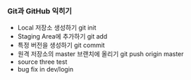 ### Git과 GitHub 익히기
* Local 저장소 생성하기 git init
* Staging Area에 추가하기 git add
* 특정 버전을 생성하기 git commit
* 원격 저장소의 master 브랜치에 올리기 git push origin master
* source three test
* bug fix in dev/login